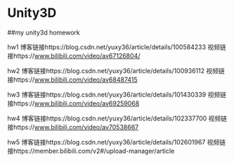 ﻿# Unity3D
##my unity3d homework

hw1
博客链接https://blog.csdn.net/yuxy36/article/details/100584233
视频链接https://www.bilibili.com/video/av67126804/

hw2
博客链接https://blog.csdn.net/yuxy36/article/details/100936112
视频链接https://www.bilibili.com/video/av68487415

hw3
博客链接https://blog.csdn.net/yuxy36/article/details/101430339
视频链接https://www.bilibili.com/video/av69259068

hw4
博客链接https://blog.csdn.net/yuxy36/article/details/102337700
视频链接https://www.bilibili.com/video/av70538667

hw5
博客链接https://blog.csdn.net/yuxy36/article/details/102601967
视频链接https://member.bilibili.com/v2#/upload-manager/article